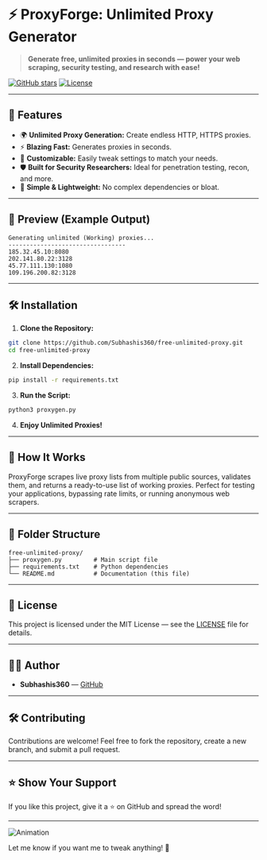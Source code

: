 # ⚡ ProxyForge: Unlimited Proxy Generator

> **Generate free, unlimited proxies in seconds — power your web scraping, security testing, and research with ease!**

[![GitHub stars](https://img.shields.io/github/stars/Subhashis360/free-unlimited-proxy)](https://github.com/Subhashis360/free-unlimited-proxy) [![License](https://img.shields.io/github/license/Subhashis360/free-unlimited-proxy)](https://github.com/Subhashis360/free-unlimited-proxy/blob/main/LICENSE)

---

## 🚀 Features

- 🌍 **Unlimited Proxy Generation:** Create endless HTTP, HTTPS proxies.
- ⚡ **Blazing Fast:** Generates proxies in seconds.
- 🔧 **Customizable:** Easily tweak settings to match your needs.
- 🛡️ **Built for Security Researchers:** Ideal for penetration testing, recon, and more.
- 📂 **Simple & Lightweight:** No complex dependencies or bloat.

---

## 📸 Preview (Example Output)

```
Generating unlimited (Working) proxies...
---------------------------------
185.32.45.10:8080
202.141.80.22:3128
45.77.111.130:1080
109.196.200.82:3128
```

---

## 🛠️ Installation

1. **Clone the Repository:**

```bash
git clone https://github.com/Subhashis360/free-unlimited-proxy.git
cd free-unlimited-proxy
```

2. **Install Dependencies:**

```bash
pip install -r requirements.txt
```

3. **Run the Script:**

```bash
python3 proxygen.py
```

4. **Enjoy Unlimited Proxies!**

---

## 🧠 How It Works

ProxyForge scrapes live proxy lists from multiple public sources, validates them, and returns a ready-to-use list of working proxies. Perfect for testing your applications, bypassing rate limits, or running anonymous web scrapers.

---

## 📂 Folder Structure

```
free-unlimited-proxy/
├── proxygen.py         # Main script file
├── requirements.txt    # Python dependencies
└── README.md           # Documentation (this file)
```

---

## 📜 License

This project is licensed under the MIT License — see the [LICENSE](LICENSE) file for details.

---

## 👨‍💻 Author

- **Subhashis360** — [GitHub](https://github.com/Subhashis360)

---

## 🛠️ Contributing

Contributions are welcome! Feel free to fork the repository, create a new branch, and submit a pull request.

---

## ⭐ Show Your Support

If you like this project, give it a ⭐ on GitHub and spread the word!

---

![Animation](https://via.placeholder.com/800x200.gif?text=Generating+Unlimited+Proxies...)

Let me know if you want me to tweak anything! 🚀
